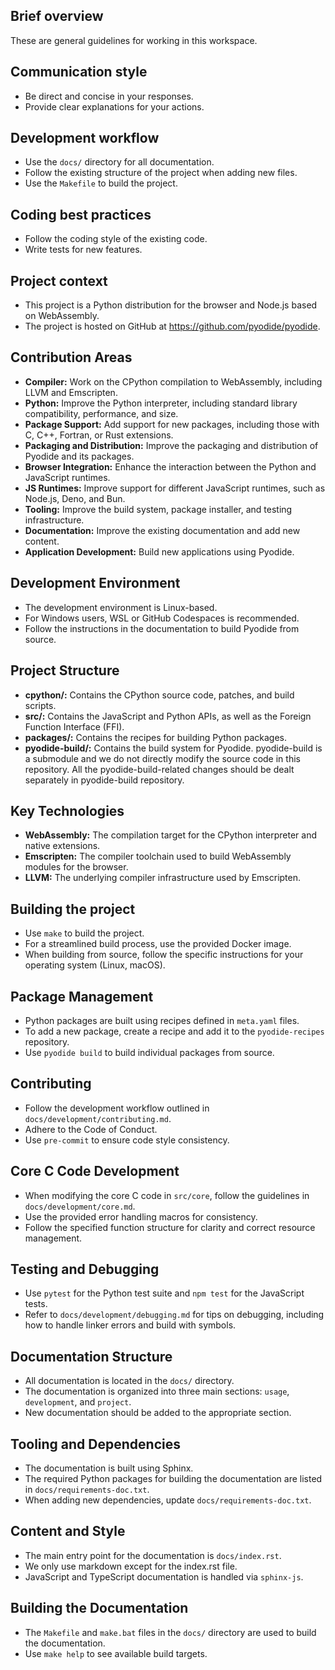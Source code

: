 ## Brief overview

These are general guidelines for working in this workspace.

## Communication style

- Be direct and concise in your responses.
- Provide clear explanations for your actions.

## Development workflow

- Use the `docs/` directory for all documentation.
- Follow the existing structure of the project when adding new files.
- Use the `Makefile` to build the project.

## Coding best practices

- Follow the coding style of the existing code.
- Write tests for new features.

## Project context

- This project is a Python distribution for the browser and Node.js based on WebAssembly.
- The project is hosted on GitHub at https://github.com/pyodide/pyodide.

## Contribution Areas

- **Compiler:** Work on the CPython compilation to WebAssembly, including LLVM and Emscripten.
- **Python:** Improve the Python interpreter, including standard library compatibility, performance, and size.
- **Package Support:** Add support for new packages, including those with C, C++, Fortran, or Rust extensions.
- **Packaging and Distribution:** Improve the packaging and distribution of Pyodide and its packages.
- **Browser Integration:** Enhance the interaction between the Python and JavaScript runtimes.
- **JS Runtimes:** Improve support for different JavaScript runtimes, such as Node.js, Deno, and Bun.
- **Tooling:** Improve the build system, package installer, and testing infrastructure.
- **Documentation:** Improve the existing documentation and add new content.
- **Application Development:** Build new applications using Pyodide.

## Development Environment

- The development environment is Linux-based.
- For Windows users, WSL or GitHub Codespaces is recommended.
- Follow the instructions in the documentation to build Pyodide from source.

## Project Structure

- **cpython/:** Contains the CPython source code, patches, and build scripts.
- **src/:** Contains the JavaScript and Python APIs, as well as the Foreign Function Interface (FFI).
- **packages/:** Contains the recipes for building Python packages.
- **pyodide-build/:** Contains the build system for Pyodide. pyodide-build is a submodule and we do not directly modify the source code in this repository. All the pyodide-build-related changes should be dealt separately in pyodide-build repository.

## Key Technologies

- **WebAssembly:** The compilation target for the CPython interpreter and native extensions.
- **Emscripten:** The compiler toolchain used to build WebAssembly modules for the browser.
- **LLVM:** The underlying compiler infrastructure used by Emscripten.

## Building the project

- Use `make` to build the project.
- For a streamlined build process, use the provided Docker image.
- When building from source, follow the specific instructions for your operating system (Linux, macOS).

## Package Management

- Python packages are built using recipes defined in `meta.yaml` files.
- To add a new package, create a recipe and add it to the `pyodide-recipes` repository.
- Use `pyodide build` to build individual packages from source.

## Contributing

- Follow the development workflow outlined in `docs/development/contributing.md`.
- Adhere to the Code of Conduct.
- Use `pre-commit` to ensure code style consistency.

## Core C Code Development

- When modifying the core C code in `src/core`, follow the guidelines in `docs/development/core.md`.
- Use the provided error handling macros for consistency.
- Follow the specified function structure for clarity and correct resource management.

## Testing and Debugging

- Use `pytest` for the Python test suite and `npm test` for the JavaScript tests.
- Refer to `docs/development/debugging.md` for tips on debugging, including how to handle linker errors and build with symbols.

## Documentation Structure

- All documentation is located in the `docs/` directory.
- The documentation is organized into three main sections: `usage`, `development`, and `project`.
- New documentation should be added to the appropriate section.

## Tooling and Dependencies

- The documentation is built using Sphinx.
- The required Python packages for building the documentation are listed in `docs/requirements-doc.txt`.
- When adding new dependencies, update `docs/requirements-doc.txt`.

## Content and Style

- The main entry point for the documentation is `docs/index.rst`.
- We only use markdown except for the index.rst file.
- JavaScript and TypeScript documentation is handled via `sphinx-js`.

## Building the Documentation

- The `Makefile` and `make.bat` files in the `docs/` directory are used to build the documentation.
- Use `make help` to see available build targets.
